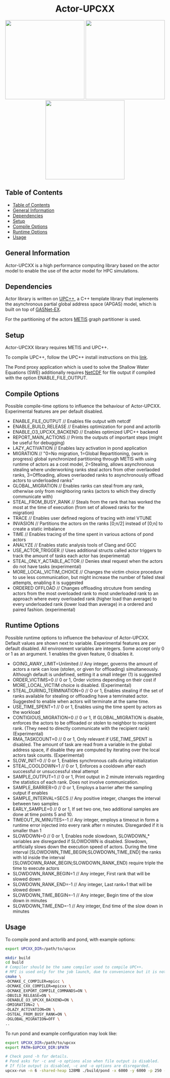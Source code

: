 <h1 align="center">Actor-UPCXX</h1>

<p align="center">
  <img src="doc/animation_sc0_radial_dambreak.gif" width="250"/>
  <img src="doc/animation_sc2_pooldrop.gif" width="250"/>
  <img src="doc/animation_sc3_multidrop.gif" width="250"/>
</p>

## Table of Contents
- [Table of Contents](#table-of-contents)
- [General Information](#general-information)
- [Dependencies](#dependencies)
- [Setup](#setup)
- [Compile Options](#compile-options)
- [Runtime Options](#runtime-options)
- [Usage](#usage)

## General Information
Actor-UPCXX is a high performance computing library based on the actor model to enable the use of the actor model for HPC simulations.

## Dependencies
Actor library is written on [UPC++](https://bitbucket.org/berkeleylab/upcxx), a C++ template library that implements the asynchronous partial global address space (APGAS) model, which is built on top of [GASNet-EX](https://gasnet.lbl.gov/).

For the partitioning of the actors [METIS](http://glaros.dtc.umn.edu/gkhome/metis/metis/overview) graph partitioner is used.

## Setup
Actor-UPCXX library requires METIS and UPC++.

To compile UPC++, follow the UPC++ install instructions on this [link](https://bitbucket.org/berkeleylab/upcxx/wiki/INSTALL).

The Pond proxy application which is used to solve the Shallow Water Equations (SWE) additionally requires [NetCDF](https://www.unidata.ucar.edu/software/netcdf/) for file output if compiled with the option ENABLE_FILE_OUTPUT.

## Compile Options
Possible compile-time options to influence the behaviour of Actor-UPCXX. Experimental features are per default disabled.

- ENABLE_FILE_OUTPUT // Enables file output with netcdf 
- ENABLE_BUILD_RELEASE // Enables optimization for pond and actorlib
- ENABLE_O3_UPCXX_BACKEND // Enables optimized UPC++ backend
- REPORT_MAIN_ACTIONS // Prints the outputs of important steps (might be useful for debugging)
- LAZY_ACTIVATION // Enables lazy activation in pond application
- MIGRATION // "0=No migration, 1=Global Repartitioning, (work in progress) global synchronized partitioning through METIS with using runtime of actors as a cost model, 2=Stealing, allows asynchronous stealing where underworking ranks steal actors from other overlaoded ranks, 3=Offloading, allows overlaoded ranks to asynchronously offload actors to underloaded ranks"
- GLOBAL_MIGRATION // Enables ranks can steal from any rank, otherwise only from neighboring ranks (actors to which they directly communicate with)
- STEAL_FROM_BUSY_RANK // Steals from the rank that has worked the most at the time of execution (from set of allowed ranks for the migration)
- TRACE // Enables user defined regions of tracing with intel VTUNE
- INVASION // Partitions the actors on the ranks [0;n/2] instead of [0;n] to create a static imbalance
- TIME // Enables tracing of the time spent in various actions of pond actors 
- ANALYZE // Enables static analysis tools of Clang and GCC
- USE_ACTOR_TRIGGER // Uses additional structs called actor triggers to track the amount of tasks each actor has (experimental)
- STEAL_ONLY_ACTABLE_ACTOR // Denies steal request when the actors do not have tasks (experimental)
- MORE_LOCAL_VICTIM_CHOICE // Changes the victim choice procedure to use less communication, but might increase the number of failed steal attempts, enabling it is suggested
- ORDERED OFFLOAD // Changes offloading strcuture from sending actors from the most overloaded rank to most underloaded rank to an approach where every overloaded rank (higher load than average) to every underloaded rank (lower load than average) in a ordered and paired fashion. (experimental)

## Runtime Options
Possible runtime options to influence the behaviour of Actor-UPCXX. Default values are shown next to variable. Experimental features are per default disabled. All environment variables are integers. Some accept only 0 or 1 as an argument. 1 enables the given feature, 0 disables it.

- GOING_AWAY_LIMIT=Unlimited // Any integer, governs the amount of actors a rank can lose (stolen, or given for offloading) simultaneously. Although default is undefined, setting it a small integer (1) is suggested
- ORDER_VICTIMS=0 // 0 or 1, Order victims depending on their cost if MORE_LOCAL_VICTIM choice is disabled. (Experimental)
- STEAL_DURING_TERMINATION=0 // O or 1, Enables stealing if the set of ranks available for stealing or offloading have a temrinated actor. Suggested to enable when actors will terminate at the same time.
- USE_TIME_SPENT=1 // 0 or 1, Enables using the time spent by actors as the workload
- CONTIGIOUS_MIGRATION=0 // 0 or 1, If GLOBAL_MIGRATION is disable, enforces the actors to be offloaded or stolen to neighbor to recipient rank. (They need to directly communicate with the recipient rank) (Experimental)
- RMA_TASKCOUNT=0 // 0 or 1, Only relevant if USE_TIME_SPENT is disabled. The amount of task are read from a variable in the global address space, if disable they are computed by iterating over the local actors task counts. (Experimental)
- SLOW_INIT=0 // 0 or 1, Enables synchronous calls during initialization
- STEAL_COOLDOWN=1 // 0 or 1, Enforces a cooldown after each successful or unsuccessful steal attempt
- SAMPLE_OUTPUT=1 // 0 or 1, Print output in 2 minute intervals regarding the statistics of each rank. Does not involve communication.
- SAMPLE_BARRIER=0 // 0 or 1, Employs a barrier after the sampling output if enables
- SAMPLE_INTERVAL=SECS // Any positive integer, changes the interval between two samples
- EARLY_SAMPLE=0 // 0 or 1, If set two one, two additional samples are done at time points 5 and 10.
- TIMEOUT_IN_MINUTES=-1 // Any integer, employs a timeout in form a runtime error injected into every rank after n minutes. Disregarded if it is smaller than 1
- SLOWDOWN=0 // 0 or 1, Enables node slowdown, SLOWDOWN_* variables are disregarded if SLOWDOWN is disabled. Slowdown, artificially slows down the execution speed of actors. During the time interval [SLOWDOWN_TIME_BEGIN;SLOWDOWN_TIME_END] the ranks with Id inside the interval  [SLOWDOWN_RANK_BEGIN;SLOWDOWN_RANK_END) require triple the time to execute actors
- SLOWDOWN_RANK_BEGIN=1 // Any integer, First rank that will be slowed down
- SLOWDOWN_RANK_END=-1 // Any integer, Last rank+1 that will be slowed down
- SLOWDOWN_TIME_BEGIN=-1 // Any integer, Begin time of the slow down in minutes
- SLOWDOWN_TIME_END=-1 // Any integer, End time of the slow down in minutes


## Usage
To compile pond and actorlib and pond, with example options:

```bash
export UPCXX_DIR=/path/to/upcxx

mkdir build
cd build 
# Compiler should be the same compiler used to compile UPC++.
# MPI is used only for the job launch, due to convenience but it is not necessary.
cmake \
-DCMAKE_C_COMPILER=mpicc \
-DCMAKE_CXX_COMPILER=mpicxx \
-DCMAKE_EXPORT_COMPILE_COMMANDS=ON \
-DBUILD_RELEASE=ON \
-DENABLE_O3_UPCXX_BACKEND=ON \
-DMIGRATION=2 \
-DLAZY_ACTIVATION=ON \
-DSTEAL_FROM_BUSY_RANK=ON \
-DGLOBAL_MIGRATION=OFF \
..
```

To run pond and example configuration may look like:

```bash
export UPCXX_DIR=/path/to/upcxx
export PATH=$UPCXX_DIR:$PATH

# Check pond -h for details.
# Pond asks for -c and -o options also when file output is disabled.
# If file output is disabled, -c and -o options are disregarded.
upcxx-run -n 6 -shared-heap 128MB ./build/pond -x 6000 -y 6000 -p 250 -c 10 --scenario 3 -o /tmp/o -e 0.5
```
